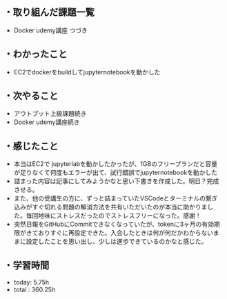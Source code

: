 ## ・取り組んだ課題一覧
- Docker udemy講座  つづき

## ・わかったこと
- EC2でdockerをbuildしてjupyternotebookを動かした

## ・次やること
- アウトプット上級課題続き
- Docker udemy講座続き

## ・感じたこと
- 本当はEC2で jupyterlabを動かしたかったが、1GBのフリープランだと容量が足りなくて何度もエラーが出て、試行錯誤でjupyternotebookを動かした
- 詰まった内容は記事にしてみようかなと思い下書きを作成した。明日？完成させる。
- また、他の受講生の方に、ずっと詰まっていたVSCodeとターミナルの繋ぎ込みがすぐ切れる問題の解消方法を共有いただいたのが本当に助かりました。毎回地味にストレスだったのでストレスフリーになった。感謝！
-  突然日報をGitHubにCommitできなくなっていたが、tokenに3ヶ月の有効期限がきておりすぐに再設定できた。入会したときは何が何だかわからないままに設定したことを思い出し、少しは進歩できているのかなと感じた。


## ・学習時間
- today:   5.75h
- total  : 360.25h